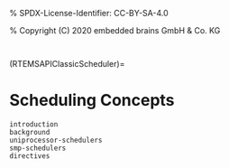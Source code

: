% SPDX-License-Identifier: CC-BY-SA-4.0

% Copyright (C) 2020 embedded brains GmbH & Co. KG

```{index} scheduling
```

```{index} task scheduling
```

(RTEMSAPIClassicScheduler)=

# Scheduling Concepts

```{toctree}
introduction
background
uniprocessor-schedulers
smp-schedulers
directives
```
